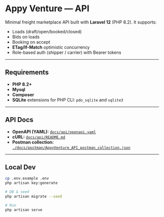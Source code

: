 # Appy Venture — API

Minimal freight marketplace API built with **Laravel 12** (PHP 8.2). It supports:
- Loads (draft/open/booked/closed)
- Bids on loads
- Booking on accept
- **ETag/If-Match** optimistic concurrency
- Role-based auth (shipper / carrier) with Bearer tokens

---

## Requirements
- **PHP 8.2+**
- **Mysql**
- **Composer**
- **SQLite** extensions for PHP CLI: `pdo_sqlite` and `sqlite3`  

---

## API Docs
- **OpenAPI (YAML):** [`docs/api/openapi.yaml`](docs/api/openapi.yaml)
- **cURL:** [`docs/api/README.md`](docs/api/README.md)
- **Postman collection:** [`./docs/postman/AppyVenture_API_postman_collection.json`](docs/postman/AppyVenture_API_postman_collection.json)

---

## Local Dev
```bash
cp .env.example .env
php artisan key:generate

# DB & seed
php artisan migrate --seed

# Run
php artisan serve
